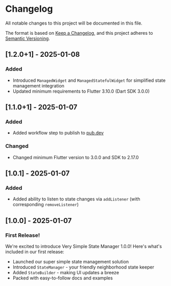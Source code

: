 # Changelog

All notable changes to this project will be documented in this file.

The format is based on [Keep a Changelog](https://keepachangelog.com/en/1.1.0/),
and this project adheres to [Semantic Versioning](https://semver.org/spec/v2.0.0.html).

## [1.2.0+1] - 2025-01-08

### Added

- Introduced `ManagedWidget` and `ManagedStatefulWidget` for simplified state management integration
- Updated minimum requirements to Flutter 3.10.0 (Dart SDK 3.0.0)

## [1.1.0+1] - 2025-01-07

### Added

- Added workflow step to publish to [pub.dev](https://pub.dev)

### Changed

- Changed minimum Flutter version to 3.0.0 and SDK to 2.17.0

## [1.0.1] - 2025-01-07

### Added

- Added ability to listen to state changes via `addListener` (with corresponding `removeListener`)

## [1.0.0] - 2025-01-07

### First Release!

We're excited to introduce Very Simple State Manager 1.0.0! Here's what's included in our first release:

- Launched our super simple state management solution
- Introduced `StateManager` - your friendly neighborhood state keeper
- Added `StateBuilder` - making UI updates a breeze
- Packed with easy-to-follow docs and examples
